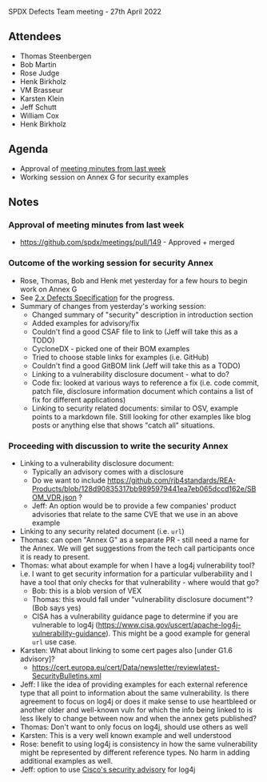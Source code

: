 SPDX Defects Team meeting - 27th April 2022

## Attendees
* Thomas Steenbergen
* Bob Martin
* Rose Judge
* Henk Birkholz
* VM Brasseur
* Karsten Klein
* Jeff Schutt
* William Cox
* Henk Birkholz

## Agenda
* Approval of [meeting minutes from last week](https://github.com/spdx/meetings/pull/149)
* Working session on Annex G for security examples

##  Notes
### Approval of meeting minutes from last week
* https://github.com/spdx/meetings/pull/149 - Approved + merged

### Outcome of the working session for security Annex
* Rose, Thomas, Bob and Henk met yesterday for a few hours to begin work on Annex G
* See [2.x Defects Specification](https://docs.google.com/document/d/1A9lOwYrpVlmxBl_cEahZTMeo0gU6yDxkgSbx4I5K5v4/edit) for the progress.
* Summary of changes from yesterday's working session:
  * Changed summary of "security" description in introduction section
  * Added examples for advisory/fix
  * Couldn't find a good CSAF file to link to (Jeff will take this as a TODO)
  * CycloneDX - picked one of their BOM examples
  * Tried to choose stable links for examples (i.e. GitHub)
  * Couldn't find a good GitBOM link (Jeff will take this as a TODO)
  * Linking to a vulnerability disclosure document - what to do?
  * Code fix: looked at various ways to reference a fix (i.e. code commit, patch file, disclosure information document which contains a list of fix for different applications)
  * Linking to security related documents: similar to OSV, example points to a markdown file. Still looking for other examples like blog posts or anything else that shows "catch all" situations.

### Proceeding with discussion to write the security Annex
* Linking to a vulnerability disclosure document:
  * Typically an advisory comes with a disclosure
  * Do we want to include https://github.com/rjb4standards/REA-Products/blob/128d90835317bb9895979441ea7eb065dccd162e/SBOM_VDR.json ?
  * Jeff: An option would be to provide a few companies' product advisories that relate to the same CVE that we use in an above example
* Linking to any security related document (i.e. `url`)
* Thomas: can open "Annex G" as a separate PR - still need a name for the Annex. We will get suggestions from the tech call participants once it is ready to present.
* Thomas: what about example for when I have a log4j vulnerability tool? i.e. I want to get security information for a particular vulberability and  I have a tool that only checks for that vulnerability - where would that go?
  * Bob: this is a blob version of VEX
  * Thomas: this would fall under "vulnerability disclosure document"? (Bob says yes)
  * CISA has a vulnerability guidance page to determine if you are vulnerable to log4j (https://www.cisa.gov/uscert/apache-log4j-vulnerability-guidance). This might be a good example for general `url` use case.
* Karsten: What about linking to some cert pages also [under G1.6 advisory]?
  * https://cert.europa.eu/cert/Data/newsletter/reviewlatest-SecurityBulletins.xml
* Jeff: I like the idea of providing examples for each external reference type that all point to information about the same vulnerability. Is there agreement to focus on log4j or does it make sense to use heartbleed or another older and well-known vuln for which the info being linked to is less likely to change between now and when the annex gets published?
* Thomas: Don't want to only focus on log4j, should use others as well
* Karsten: This is a very well known example and well understood
* Rose: benefit to using log4j is consistency in how the same vulnerability might be represented by different reference types. No harm in adding additional examples as well.
* Jeff: option to use [Cisco's security advisory](https://tools.cisco.com/security/center/content/CiscoSecurityAdvisory/cisco-sa-apache-log4j-qRuKNEbd) for log4j

